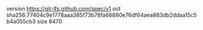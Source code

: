 version https://git-lfs.github.com/spec/v1
oid sha256:77404c9e1778aaa385f73b78fa66880e76df64aea883db2ddaa15c5b4a055cb3
size 8470
